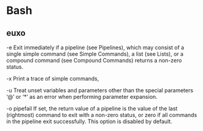 # Bash

## euxo

-e
Exit immediately if a pipeline (see Pipelines), which may consist of a single simple command (see Simple Commands), a list (see Lists), or a compound command (see Compound Commands) returns a non-zero status.

-x
Print a trace of simple commands,

-u
Treat unset variables and parameters other than the special parameters ‘@’ or ‘*’ as an error when performing parameter expansion.

-o pipefail
If set, the return value of a pipeline is the value of the last (rightmost) command to exit with a non-zero status, or zero if all commands in the pipeline exit successfully. This option is disabled by default.
